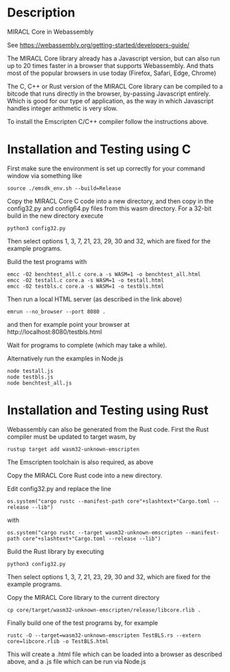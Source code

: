 
# Description

MIRACL Core in Webassembly 

See https://webassembly.org/getting-started/developers-guide/


The MIRACL Core library already has a Javascript version, but can also run 
up to 20 times faster in a browser that supports Webassembly. And thats
most of the popular browsers in use today (Firefox, Safari, Edge, Chrome)

The C, C++ or Rust version of the MIRACL Core library can be compiled to 
a bitcode that runs directly in the browser, by-passing Javascript 
entirely. Which is good for our type of application, as the way
in which Javascript handles integer arithmetic is very slow.

To install the Emscripten C/C++ compiler follow the instructions
above. 


# Installation and Testing using C

First make sure the environment is set up correctly for your command window 
via something like

    source ./emsdk_env.sh --build=Release

Copy the MIRACL Core C code into a new directory, and then copy in the 
config32.py and config64.py files from this wasm directory. For a 32-bit 
build in the new directory execute

    python3 config32.py

Then select options 1, 3, 7, 21, 23, 29, 30 and 32, which are fixed for 
the example programs.

Build the test programs with

    emcc -O2 benchtest_all.c core.a -s WASM=1 -o benchtest_all.html
    emcc -O2 testall.c core.a -s WASM=1 -o testall.html
    emcc -O2 testbls.c core.a -s WASM=1 -o testbls.html

Then run a local HTML server (as described in the link above) 

    emrun --no_browser --port 8080 .

and then for example point your browser at http://localhost:8080/testbls.html 

Wait for programs to complete (which may take a while).

Alternatively run the examples in Node.js

    node testall.js
    node testbls.js
    node benchtest_all.js

# Installation and Testing using Rust

Webassembly can also be generated from the Rust code. First the Rust compiler 
must be updated to target wasm, by

    rustup target add wasm32-unknown-emscripten

The Emscripten toolchain is also required, as above

Copy the MIRACL Core Rust code into a new directory. 

Edit config32.py and replace the line

    os.system("cargo rustc --manifest-path core"+slashtext+"Cargo.toml --release --lib")

with 

    os.system("cargo rustc --target wasm32-unknown-emscripten --manifest-path core"+slashtext+"Cargo.toml --release --lib")

Build the Rust library by executing

    python3 config32.py

Then select options 1, 3, 7, 21, 23, 29, 30 and 32, which are fixed for 
the example programs.

Copy the MIRACL Core library to the current directory

    cp core/target/wasm32-unknown-emscripten/release/libcore.rlib .

Finally build one of the test programs by, for example

    rustc -O --target=wasm32-unknown-emscripten TestBLS.rs --extern core=libcore.rlib -o TestBLS.html

This will create a .html file which can be loaded into a browser as described above, and a .js file which can be run via Node.js



